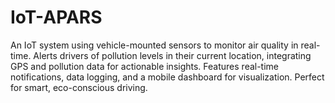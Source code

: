 # IoT-APARS

An IoT system using vehicle-mounted sensors to monitor air quality in real-time. Alerts drivers of pollution levels in their current location, integrating GPS and pollution data for actionable insights. Features real-time notifications, data logging, and a mobile dashboard for visualization. Perfect for smart, eco-conscious driving.
